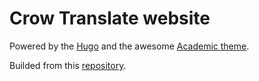 # Crow Translate website

Powered by the [Hugo](https://gohugo.io/) and the awesome [Academic theme](https://sourcethemes.com/academic/).

Builded from this [repository](https://github.com/crow-translate/hugo-website "Source").
